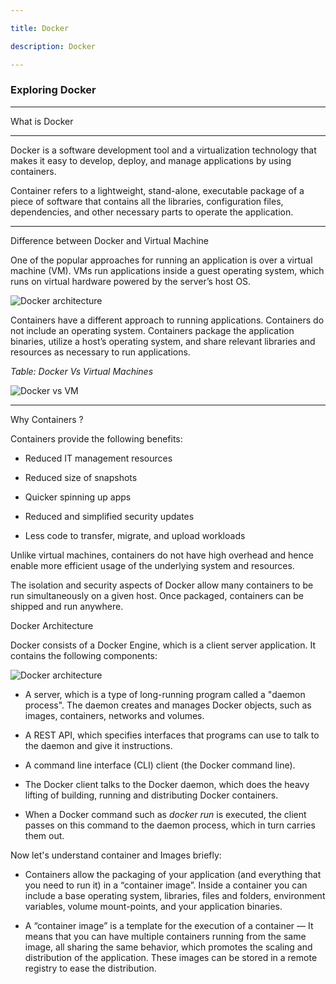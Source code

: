 ```yaml
---

title: Docker

description: Docker

---
```

### Exploring Docker
  
---
  

 What is Docker
 
  

****

Docker is a software development tool and a virtualization technology that makes it easy to develop, deploy, and manage applications by using containers.

  

  

Container refers to a lightweight, stand-alone, executable package of a piece of software that contains all the libraries, configuration files, dependencies, and other necessary parts to operate the application.

****

  

  

 Difference between Docker and Virtual Machine

  

  

One of the popular approaches for running an application is over a virtual machine (VM). VMs run applications inside a guest operating system, which runs on virtual hardware powered by the server’s host OS.

  

  

![Docker architecture](_attachments/docker_docker-architecture.png  "Docker architecture")

  

  

Containers have a different approach to running applications. Containers do not include an operating system. Containers package the application binaries, utilize a host’s operating system, and share relevant libraries and resources as necessary to run applications.

  

  

*Table: Docker Vs Virtual Machines*

![Docker vs VM](_attachments/Docker-vs-VM.png  "Difference between Docker and VM")

****

 Why Containers ?

  

  

Containers provide the following benefits:

- Reduced IT management resources

- Reduced size of snapshots

- Quicker spinning up apps

- Reduced and simplified security updates

- Less code to transfer, migrate, and upload workloads

  

  

Unlike virtual machines, containers do not have high overhead and hence enable more efficient usage of the underlying system and resources.

The isolation and security aspects of Docker allow many containers to be run simultaneously on a given host. Once packaged, containers can be shipped and run anywhere.

  

  

Docker Architecture

  

  

Docker consists of a Docker Engine, which is a client server application. It contains the following components:

  

  

![Docker architecture](_attachments/docker_architecture.png  "Docker architecture")

  

  

- A server, which is a type of long-running program called a "daemon process". The daemon creates and manages Docker objects, such as images, containers, networks and volumes.

  

  

- A REST API, which specifies interfaces that programs can use to talk to the daemon and give it instructions.

  

  

- A command line interface (CLI) client (the Docker command line).

  

  

- The Docker client talks to the Docker daemon, which does the heavy lifting of building, running and distributing Docker containers.

  

  

- When a Docker command such as *docker run* is executed, the client passes on this command to the daemon process, which in turn carries them out.

  

  

Now let's understand container and Images briefly:

  

  

- Containers allow the packaging of your application (and everything that you need to run it) in a “container image”. Inside a container you can include a base operating system, libraries, files and folders, environment variables, volume mount-points, and your application binaries.

  

  

- A “container image” is a template for the execution of a container — It means that you can have multiple containers running from the same image, all sharing the same behavior, which promotes the scaling and distribution of the application. These images can be stored in a remote registry to ease the distribution.